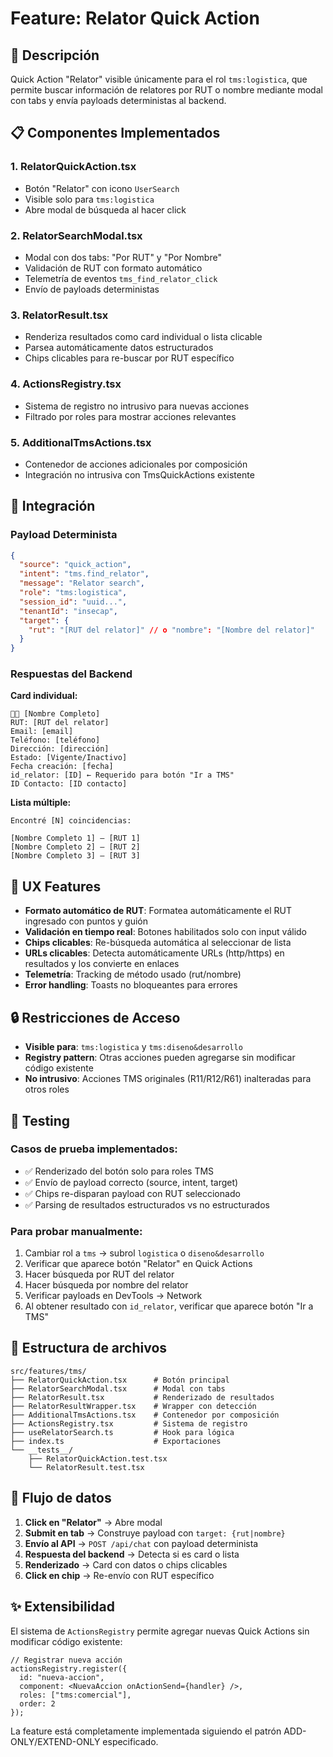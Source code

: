 # Feature: Relator Quick Action

## 🎯 Descripción

Quick Action "Relator" visible únicamente para el rol `tms:logistica`, que permite buscar información de relatores por RUT o nombre mediante modal con tabs y envía payloads deterministas al backend.

## 📋 Componentes Implementados

### 1. **RelatorQuickAction.tsx**
- Botón "Relator" con icono `UserSearch`
- Visible solo para `tms:logistica`
- Abre modal de búsqueda al hacer click

### 2. **RelatorSearchModal.tsx**
- Modal con dos tabs: "Por RUT" y "Por Nombre"
- Validación de RUT con formato automático
- Telemetría de eventos `tms_find_relator_click`
- Envío de payloads deterministas

### 3. **RelatorResult.tsx**
- Renderiza resultados como card individual o lista clicable
- Parsea automáticamente datos estructurados
- Chips clicables para re-buscar por RUT específico

### 4. **ActionsRegistry.tsx**
- Sistema de registro no intrusivo para nuevas acciones
- Filtrado por roles para mostrar acciones relevantes

### 5. **AdditionalTmsActions.tsx**
- Contenedor de acciones adicionales por composición
- Integración no intrusiva con TmsQuickActions existente

## 🔧 Integración

### Payload Determinista
```json
{
  "source": "quick_action",
  "intent": "tms.find_relator", 
  "message": "Relator search",
  "role": "tms:logistica",
  "session_id": "uuid...",
  "tenantId": "insecap",
  "target": { 
    "rut": "[RUT del relator]" // o "nombre": "[Nombre del relator]"
  }
}
```

### Respuestas del Backend

**Card individual:**
```
👨‍🏫 [Nombre Completo]
RUT: [RUT del relator]
Email: [email]
Teléfono: [teléfono]
Dirección: [dirección]
Estado: [Vigente/Inactivo]
Fecha creación: [fecha]
id_relator: [ID] ← Requerido para botón "Ir a TMS"
ID Contacto: [ID contacto]
```

**Lista múltiple:**
```
Encontré [N] coincidencias:

[Nombre Completo 1] — [RUT 1]
[Nombre Completo 2] — [RUT 2]
[Nombre Completo 3] — [RUT 3]
```

## 🎨 UX Features

- **Formato automático de RUT**: Formatea automáticamente el RUT ingresado con puntos y guión
- **Validación en tiempo real**: Botones habilitados solo con input válido
- **Chips clicables**: Re-búsqueda automática al seleccionar de lista
- **URLs clicables**: Detecta automáticamente URLs (http/https) en resultados y los convierte en enlaces
- **Telemetría**: Tracking de método usado (rut/nombre)
- **Error handling**: Toasts no bloqueantes para errores

## 🔒 Restricciones de Acceso

- **Visible para**: `tms:logistica` y `tms:diseno&desarrollo`
- **Registry pattern**: Otras acciones pueden agregarse sin modificar código existente
- **No intrusivo**: Acciones TMS originales (R11/R12/R61) inalteradas para otros roles

## 🧪 Testing

### Casos de prueba implementados:
- ✅ Renderizado del botón solo para roles TMS
- ✅ Envío de payload correcto (source, intent, target)
- ✅ Chips re-disparan payload con RUT seleccionado
- ✅ Parsing de resultados estructurados vs no estructurados

### Para probar manualmente:
1. Cambiar rol a `tms` → subrol `logistica` o `diseno&desarrollo`
2. Verificar que aparece botón "Relator" en Quick Actions
3. Hacer búsqueda por RUT del relator
4. Hacer búsqueda por nombre del relator
5. Verificar payloads en DevTools → Network
6. Al obtener resultado con `id_relator`, verificar que aparece botón "Ir a TMS"

## 📁 Estructura de archivos

```
src/features/tms/
├── RelatorQuickAction.tsx      # Botón principal
├── RelatorSearchModal.tsx      # Modal con tabs
├── RelatorResult.tsx           # Renderizado de resultados
├── RelatorResultWrapper.tsx    # Wrapper con detección
├── AdditionalTmsActions.tsx    # Contenedor por composición  
├── ActionsRegistry.tsx         # Sistema de registro
├── useRelatorSearch.ts         # Hook para lógica
├── index.ts                    # Exportaciones
└── __tests__/
    ├── RelatorQuickAction.test.tsx
    └── RelatorResult.test.tsx
```

## 🔄 Flujo de datos

1. **Click en "Relator"** → Abre modal
2. **Submit en tab** → Construye payload con `target: {rut|nombre}`
3. **Envío al API** → `POST /api/chat` con payload determinista  
4. **Respuesta del backend** → Detecta si es card o lista
5. **Renderizado** → Card con datos o chips clicables
6. **Click en chip** → Re-envío con RUT específico

## ✨ Extensibilidad

El sistema de `ActionsRegistry` permite agregar nuevas Quick Actions sin modificar código existente:

```tsx
// Registrar nueva acción
actionsRegistry.register({
  id: "nueva-accion",
  component: <NuevaAccion onActionSend={handler} />,
  roles: ["tms:comercial"],
  order: 2
});
```

La feature está completamente implementada siguiendo el patrón ADD-ONLY/EXTEND-ONLY especificado.